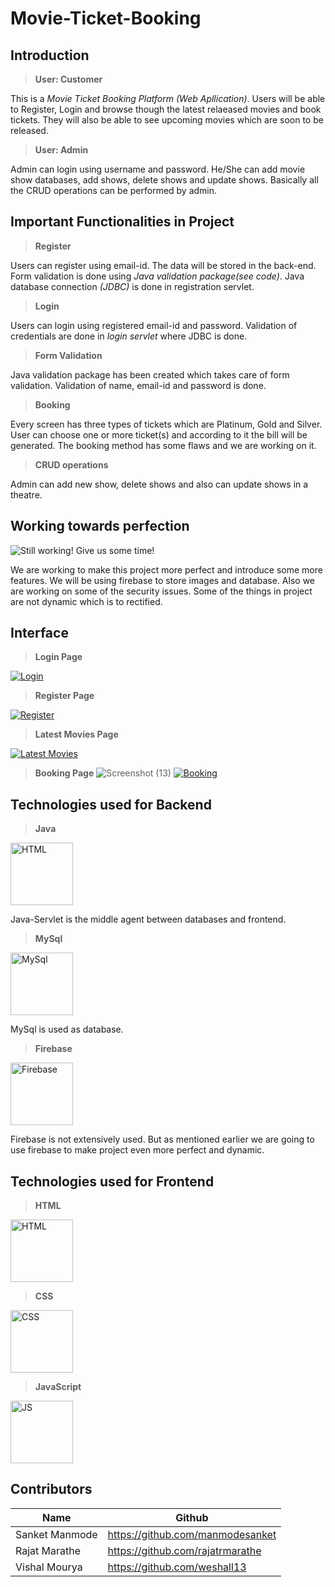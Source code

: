 # Movie-Ticket-Booking

## Introduction
> **User: Customer**

This is a *Movie Ticket Booking Platform (Web Apllication)*. Users will be able to Register, Login and browse though the latest relaeased movies and book tickets. They will also be able to see upcoming movies which are soon to be released.

> **User: Admin** 

Admin can login using username and password. He/She can add movie show databases, add shows, delete shows and update shows. Basically all the CRUD operations can be performed by admin.


## Important Functionalities in Project
>  **Register**

Users can register using email-id. The data will be stored in the back-end. Form validation is done using *Java validation package(see code)*. Java database connection *(JDBC)* is done in registration servlet.

>  **Login**

Users can login using registered email-id and password. Validation of credentials are done in *login servlet* where JDBC is done.

>  **Form Validation**

Java validation package has been created which takes care of form validation. Validation of name, email-id and password is done.

>  **Booking**

Every screen has three types of tickets which are Platinum, Gold and Silver. User can choose one or more ticket(s) and according to it the bill will be generated. The booking method has some flaws and we are working on it.

>  **CRUD operations**

Admin can add new show, delete shows and also can update shows in a theatre. 
## Working towards perfection

![Still working! Give us some time!](https://i.imgur.com/k9GyXLC.gif)

We are working to make this project more perfect and introduce some more features. We will be using firebase to store images and database. Also we are working on some of the security issues. Some of the things in project are not dynamic which is to rectified.

## Interface

> **Login Page**

[<img src="https://firebasestorage.googleapis.com/v0/b/tixflix-18877.appspot.com/o/login.png?alt=media&token=831c4df3-3495-434f-bd1b-362f8cb3e399" alt="Login" />](https://console.firebase.google.com)

> **Register Page**

[<img src="https://firebasestorage.googleapis.com/v0/b/tixflix-18877.appspot.com/o/register.png?alt=media&token=1ddced00-830a-44c0-a901-3380bca23e7b" alt="Register" />](https://console.firebase.google.com)

> **Latest Movies Page**

[<img src="https://firebasestorage.googleapis.com/v0/b/tixflix-18877.appspot.com/o/latestmovies.png?alt=media&token=0b065382-9fa2-4e2a-8b33-a5391ccef3af" alt="Latest Movies" />](https://console.firebase.google.com)

> **Booking Page**
![Screenshot (13)](https://user-images.githubusercontent.com/44207349/63030877-ba533100-bed0-11e9-9986-fa1f9816d87a.png)
[<img src="https://firebasestorage.googleapis.com/v0/b/tixflix-18877.appspot.com/o/booking.png?alt=media&token=6c69a3fe-9120-45eb-9344-16573c1f3bba" alt="Booking" />](https://console.firebase.google.com)


## Technologies used for Backend
> **Java**

[<img src="https://cdn.worldvectorlogo.com/logos/java-4.svg" alt="HTML" width="100px;" />](https://worldvectorlogo.com/logo/java-4)

Java-Servlet is the middle agent between databases and frontend.

> **MySql**

[<img src="https://cdn.worldvectorlogo.com/logos/mysql.svg" alt="MySql" width="100px;" />](https://worldvectorlogo.com/logo/mysql)

MySql is used as database.

> **Firebase**

[<img src="https://cdn.worldvectorlogo.com/logos/firebase-1.svg" alt="Firebase" width="100px;" />](https://worldvectorlogo.com/logo/firebase-1)

Firebase is not extensively used. But as mentioned earlier we are going to use firebase to make project even more perfect and dynamic.

## Technologies used for Frontend
> **HTML**

[<img src="https://cdn.worldvectorlogo.com/logos/html5.svg" alt="HTML" width="100px;" />](https://worldvectorlogo.com/logo/html5)

> **CSS**

[<img src="https://cdn.worldvectorlogo.com/logos/css-5.svg" alt="CSS" width="100px;" />](https://worldvectorlogo.com/logo/css-5)

> **JavaScript**

[<img src="https://cdn.worldvectorlogo.com/logos/javascript.svg" alt="JS" width="100px;" />](https://worldvectorlogo.com/logo/javascript)


## Contributors

| Name | Github |
| ----- | ------ |
| Sanket Manmode |https://github.com/manmodesanket | 
| Rajat Marathe | https://github.com/rajatrmarathe |
| Vishal Mourya | https://github.com/weshall13 |


